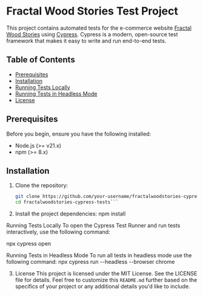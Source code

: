 # Fractal Wood Stories Test Project

This project contains automated tests for the e-commerce website [Fractal Wood Stories](https://fractalwoodstories.com) using [Cypress](https://www.cypress.io/). Cypress is a modern, open-source test framework that makes it easy to write and run end-to-end tests.

## Table of Contents

- [Prerequisites](#prerequisites)
- [Installation](#installation)
- [Running Tests Locally](#running-tests-locally)
- [Running Tests in Headless Mode](#running-tests-in-headless-mode)
- [License](#license)

## Prerequisites

Before you begin, ensure you have the following installed:

- Node.js (>= v21.x)
- npm (>= 8.x)

## Installation 

1. Clone the repository:

   ```bash
   git clone https://github.com/your-username/fractalwoodstories-cypress-tests.git
   cd fractalwoodstories-cypress-tests```

2. Install the project dependencies:
 npm install
 
Running Tests Locally
To open the Cypress Test Runner and run tests interactively, use the following command:

npx cypress open

Running Tests in Headless Mode
To run all tests in headless mode use the following command:
npx cypress run --headless --browser chrome

3. License
This project is licensed under the MIT License. See the LICENSE file for details.
Feel free to customize this `README.md` further based on the specifics of your project or any additional details you'd like to include.




